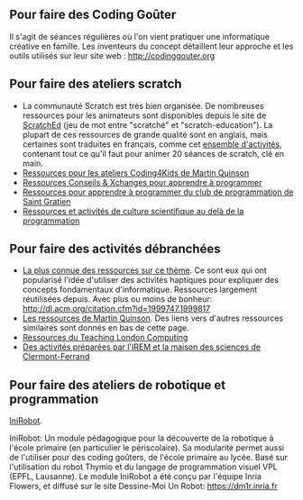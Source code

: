 ## Pour faire des Coding Goûter

Il s'agit de séances régulières où l'on vient pratiquer une
informatique créative en famille. Les inventeurs du concept détaillent
leur approche et les outils utilisés sur leur site web :
<http://codinggouter.org>

## Pour faire des ateliers scratch

- La communauté Scratch est très bien organisée. De nombreuses ressources pour les animateurs sont disponibles depuis le site de [ScratchEd](http://scratched.media.mit.edu/) (jeu de mot entre "scratché" et "scratch-education"). La plupart de ces ressources de grande qualité sont en anglais, mais certaines sont traduites en français, comme cet [ensemble d'activités](http://scratched.media.mit.edu/resources/scratch-curriculum-guide-draft-french), contenant tout ce qu'il faut pour animer 20 séances de scratch, clé en main.
- [Ressources pour les ateliers Coding4Kids de Martin Quinson](http://webloria.loria.fr/~quinson/Mediation/Coding4Kids/)
- [Ressources Conseils & Xchanges pour apprendre à programmer](http://www.rcx-storm.org/)
- [Ressources pour apprendre à programmer du club de programmation de Saint Gratien](http://fesc.asso.fr/Documents-et-liens-utiles-pour-les)
- [Ressources et activités de culture scientifique au delà de la programmation](http://www.inria.fr/mecsci/?l=contenus)

## Pour faire des activités débranchées

- [La plus connue des ressources sur ce thème](http://csunplugged.org/). Ce sont eux qui ont popularisé l'idée d'utiliser des activités haptiques pour expliquer des concepts fondamentaux d'informatique. Ressources largement réutilisées depuis. Avec plus ou moins de bonheur: http://dl.acm.org/citation.cfm?id=1999747.1999817
- [Les ressources de Martin Quinson](http://www.loria.fr/~quinson/Mediation/SMN/). Des liens vers d'autres ressources similaires sont donnés en bas de cette page.
- [Ressources du Teaching London Computing](http://teachinglondoncomputing.org/resources/inspiring-unplugged-classroom-activities/) 
- [Des activités préparées par l'IREM et la maison des sciences de Clermont-Ferrand](http://www.irem.univ-bpclermont.fr/spip.php?article892)

## Pour faire des ateliers de robotique et programmation

[IniRobot](https://dm1r.inria.fr/t/inirobot-un-module-pedagogique-pour-la-decouverte-de-la-robotique-a-lecole-primaire/23/3).

IniRobot: Un module pédagogique pour la découverte de la robotique à
l'école primaire (en particulier le périscolaire). Sa modularité permet
aussi de l'utiliser pour des coding goûters, de l'école primaire au
lycée. Basé sur l'utilisation du robot Thymio et du langage de
programmation visuel VPL (EPFL, Lausanne). Le module IniRobot a été
conçu par l'équipe Inria Flowers, et diffusé sur le site Dessine-Moi Un
Robot: <https://dm1r.inria.fr>
